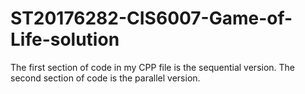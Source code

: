 # ST20176282-CIS6007-Game-of-Life-solution
The first section of code in my CPP file is the sequential version. The second section of code is the parallel version.
